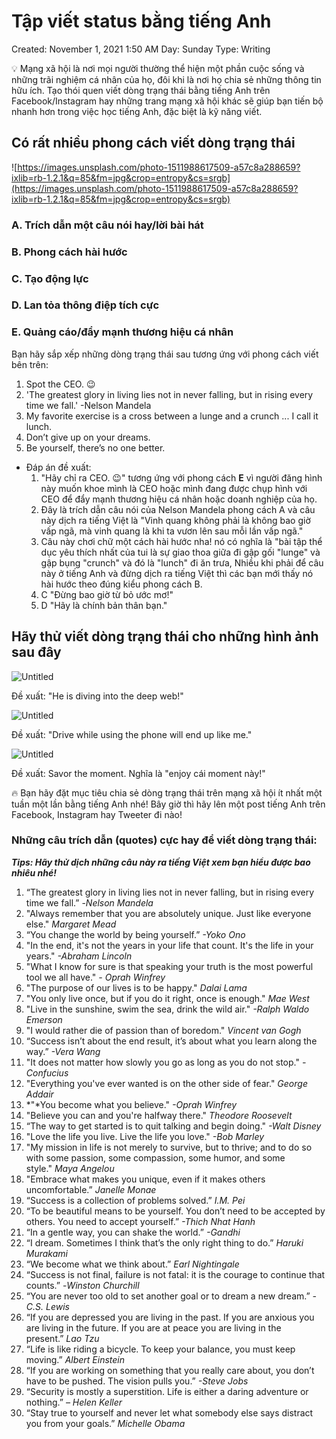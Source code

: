 # Tập viết status bằng tiếng Anh

Created: November 1, 2021 1:50 AM
Day: Sunday
Type: Writing

<aside>
💡 Mạng xã hội là nơi mọi người thường thể hiện một phần cuộc sống và những trãi nghiệm cá nhân của họ, đôi khi là nơi họ chia sẻ những thông tin hữu ích. Tạo thói quen viết dòng trạng thái bằng tiếng Anh trên Facebook/Instagram hay những trang mạng xã hội khác sẽ giúp bạn tiến bộ nhanh hơn trong việc học tiếng Anh, đặc biệt là kỹ năng viết.

</aside>

## Có rất nhiều phong cách viết dòng trạng thái

![https://images.unsplash.com/photo-1511988617509-a57c8a288659?ixlib=rb-1.2.1&q=85&fm=jpg&crop=entropy&cs=srgb](https://images.unsplash.com/photo-1511988617509-a57c8a288659?ixlib=rb-1.2.1&q=85&fm=jpg&crop=entropy&cs=srgb)

### A. **Trích dẫn một câu nói hay/lời bài hát**

### B. **Phong cách hài hước**

### C. **Tạo động lực**

### D. **Lan tỏa thông điệp tích cực**

### E. **Quảng cáo/đẩy mạnh thương hiệu cá nhân**

Bạn hãy sắp xếp những dòng trạng thái sau tương ứng với phong cách viết bên trên:

1. Spot the CEO. 😉
2. 'The greatest glory in living lies not in never falling, but in rising every time we fall.' -Nelson Mandela
3. My favorite exercise is a cross between a lunge and a crunch ... I call it lunch.
4. Don’t give up on your dreams. 
5. Be yourself, there’s no one better.

- Đáp án đề xuất:
    1. "Hãy chỉ ra CEO. 😉" tương ứng với phong cách **E** vì người đăng hình này muốn khoe mình là CEO hoặc mình đang được chụp hình với CEO để đẩy mạnh thương hiệu cá nhân hoặc doanh nghiệp của họ.
    2. Đây là trích dẫn câu nói của Nelson Mandela phong cách A và câu này dịch ra tiếng Việt là "Vinh quang không phải là không bao giờ vấp ngã, mà vinh quang là khi ta vươn lên sau mỗi lần vấp ngã."
    3. Câu này chơi chữ một cách hài hước nha! nó có nghĩa là "bài tập thể dục yêu thích nhất của tui là sự giao thoa giữa đi gập gối "lunge" và gập bụng "crunch" và đó là "lunch" đi ăn trưa, Nhiều khi phải để câu này ở tiếng Anh và đừng dịch ra tiếng Việt thì các bạn mới thấy nó hài hước theo đúng kiểu phong cách B.
    4. C "Đừng bao giờ từ bỏ ước mơ!"
    5. D "Hãy là chính bản thân bạn."

## Hãy thử viết dòng trạng thái cho những hình ảnh sau đây

![Untitled](Ta%CC%A3%CC%82p%20vie%CC%82%CC%81t%20status%20ba%CC%86%CC%80ng%20tie%CC%82%CC%81ng%20Anh%20a2ce52faf7b54fad98f2a0ee613fdf8d/Untitled.png)

Đề xuất: "He is diving into the deep web!"

![Untitled](Ta%CC%A3%CC%82p%20vie%CC%82%CC%81t%20status%20ba%CC%86%CC%80ng%20tie%CC%82%CC%81ng%20Anh%20a2ce52faf7b54fad98f2a0ee613fdf8d/Untitled%201.png)

Đề xuất: "Drive while using the phone will end up like me."

![Untitled](Ta%CC%A3%CC%82p%20vie%CC%82%CC%81t%20status%20ba%CC%86%CC%80ng%20tie%CC%82%CC%81ng%20Anh%20a2ce52faf7b54fad98f2a0ee613fdf8d/Untitled%202.png)

Đề xuất: Savor the moment. Nghĩa là "enjoy cái moment này!"

<aside>
🔥 Bạn hãy đặt mục tiêu chia sẻ dòng trạng thái trên mạng xã hội ít nhất một tuần một lần bằng tiếng Anh nhé! Bây giờ thì hãy lên một post tiếng Anh trên Facebook, Instagram hay Tweeter đi nào!

</aside>

### Những câu trích dẫn (quotes) cực hay để viết dòng trạng thái:

***Tips: Hãy thử dịch những câu này ra tiếng Việt xem bạn hiểu được bao nhiêu nhé!***

1. “The greatest glory in living lies not in never falling, but in rising every time we fall.” -*Nelson Mandela*
2. "Always remember that you are absolutely unique. Just like everyone else." *Margaret Mead*
3. “You change the world by being yourself.” *-Yoko Ono*
4. "In the end, it's not the years in your life that count. It's the life in your years." *-Abraham Lincoln*
5. "What I know for sure is that speaking your truth is the most powerful tool we all have." *- Oprah Winfrey*
6. "The purpose of our lives is to be happy." *Dalai Lama*
7. "You only live once, but if you do it right, once is enough." *Mae West*
8. "Live in the sunshine, swim the sea, drink the wild air." *-Ralph Waldo Emerson*
9. "I would rather die of passion than of boredom." *Vincent van Gogh*
10. “Success isn’t about the end result, it’s about what you learn along the way.” *-Vera Wang*
11. "It does not matter how slowly you go as long as you do not stop." *-Confucius*
12. "Everything you've ever wanted is on the other side of fear." *George Addair*
13. *"*You become what you believe." *-Oprah Winfrey*
14. "Believe you can and you're halfway there." *Theodore Roosevelt*
15. “The way to get started is to quit talking and begin doing." *-Walt Disney*
16. "Love the life you live. Live the life you love." *-Bob Marley*
17. "My mission in life is not merely to survive, but to thrive; and to do so with some passion, some compassion, some humor, and some style." *Maya Angelou*
18. "Embrace what makes you unique, even if it makes others uncomfortable.” *Janelle Monae*
19. “Success is a collection of problems solved.” *I.M. Pei*
20. “To be beautiful means to be yourself. You don’t need to be accepted by others. You need to accept yourself.” *-Thich Nhat Hanh*
21. “In a gentle way, you can shake the world.” *-Gandhi*
22. “I dream. Sometimes I think that’s the only right thing to do.” *Haruki Murakami*
23. “We become what we think about.” *Earl Nightingale*
24. “Success is not final, failure is not fatal: it is the courage to continue that counts.” -*Winston Churchill*
25. “You are never too old to set another goal or to dream a new dream.” *-C.S. Lewis*
26. “If you are depressed you are living in the past. If you are anxious you are living in the future. If you are at peace you are living in the present.” *Lao Tzu*
27. “Life is like riding a bicycle. To keep your balance, you must keep moving.” *Albert Einstein*
28. “If you are working on something that you really care about, you don’t have to be pushed. The vision pulls you.” *-Steve Jobs*
29. “Security is mostly a superstition. Life is either a daring adventure or nothing.” *– Helen Keller*
30. “Stay true to yourself and never let what somebody else says distract you from your goals.” *Michelle Obama*